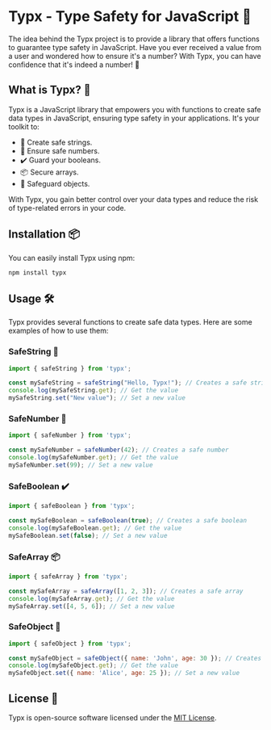 # Typx - Type Safety for JavaScript 🚀

The idea behind the Typx project is to provide a library that offers functions to guarantee type safety in JavaScript. Have you ever received a value from a user and wondered how to ensure it's a number? With Typx, you can have confidence that it's indeed a number! 🧐

## What is Typx? 🤔

Typx is a JavaScript library that empowers you with functions to create safe data types in JavaScript, ensuring type safety in your applications. It's your toolkit to:

- 📜 Create safe strings.
- 🔢 Ensure safe numbers.
- ✔️ Guard your booleans.
- 📦 Secure arrays.
- 🧩 Safeguard objects.

With Typx, you gain better control over your data types and reduce the risk of type-related errors in your code.

## Installation 📦

You can easily install Typx using npm:

```bash
npm install typx
```

## Usage 🛠️

Typx provides several functions to create safe data types. Here are some examples of how to use them:

### SafeString 📜

```javascript
import { safeString } from 'typx';

const mySafeString = safeString("Hello, Typx!"); // Creates a safe string
console.log(mySafeString.get); // Get the value
mySafeString.set("New value"); // Set a new value
```

### SafeNumber 🔢

```javascript
import { safeNumber } from 'typx';

const mySafeNumber = safeNumber(42); // Creates a safe number
console.log(mySafeNumber.get); // Get the value
mySafeNumber.set(99); // Set a new value
```

### SafeBoolean ✔️

```javascript
import { safeBoolean } from 'typx';

const mySafeBoolean = safeBoolean(true); // Creates a safe boolean
console.log(mySafeBoolean.get); // Get the value
mySafeBoolean.set(false); // Set a new value
```

### SafeArray 📦

```javascript
import { safeArray } from 'typx';

const mySafeArray = safeArray([1, 2, 3]); // Creates a safe array
console.log(mySafeArray.get); // Get the value
mySafeArray.set([4, 5, 6]); // Set a new value
```

### SafeObject 🧩

```javascript
import { safeObject } from 'typx';

const mySafeObject = safeObject({ name: 'John', age: 30 }); // Creates a safe object
console.log(mySafeObject.get); // Get the value
mySafeObject.set({ name: 'Alice', age: 25 }); // Set a new value
```

## License 📄

Typx is open-source software licensed under the [MIT License](LICENSE).
